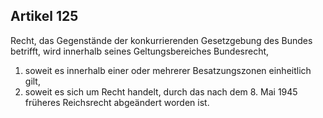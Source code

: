 ## Artikel 125

Recht, das Gegenstände der konkurrierenden Gesetzgebung des Bundes betrifft, wird innerhalb seines Geltungsbereiches Bundesrecht,
1. soweit es innerhalb einer oder mehrerer Besatzungszonen einheitlich gilt,
2. soweit es sich um Recht handelt, durch das nach dem 8. Mai 1945 früheres Reichsrecht abgeändert worden ist.

